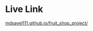 # Live Link
[mdsayel111.github.io/fruit_shop_project/](https://mdsayel111.github.io/fruit_shop_project/)
